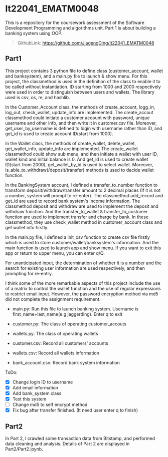 # lt22041_EMATM0048

This is a repository for the coursework assessment of the Software Development Programming and algorithms unit.
Part 1 is about building a banking system using OOP.

> GithubLink: https://github.com/JiagengDing/lt22041_EMATM0048

## Part1

This project contains 3 python file to define class (customer_account, wallet and banksystem), and a main.py file to launch & show menu. For this project, the classmethod is used in the definition of the class to enable it to be called without instantiation. ID starting from 1000 and 2000 respectively were used in order to distinguish between users and wallets. The library used is csv, os, re, and hashlib.


In the Customer_Account class, the methods of create_account, logg_in, log_out, check_wallet, update_info  are implemented.
The create_accout classmethod could initiate a customer account with password, unique username and other info, and then write it in customer.csv file.
Moreover, get_user_by_username is defined to login with username rather than ID, and get_id is used to create account ID(start from 1000).


In the Wallet class, the methods of create_wallet, delete_wallet, get_wallet_info, update_info are implemented. The create_wallet classmethod could show sub menu, and then initiate a wallet with user ID, wallet kind and initial balance is 0. And get_id is used to create wallet ID(start from 2000), get_wallet_by_id is used to select wallet. Moreover, is_able_to_withdraw(/deposit/transfer) methods is used to decide wallet function.

In the BankingSystem account, I defined a transfer_to_number function to transform deposit/withdraw/transfer amount to 2 decimal places (If it is not a number, system will prompt to re-enter). The classmethod add_record and get_id are used to record bank system's income information. The classmethod deposit and withdraw are used to implement the deposit and withdraw function.
And the transfer_to_wallet & transfer_to_customer function are used to implement transfer and charge by bank.
In these classmethod, they use check_wallet method in customer_account class and get wallet info firstly.


In the main.py file, I defined a init_csv function to create csv file firstly which is used to store customer/wallet/banksystem's information. And the main function is used to launch app and show menu. If you want to exit this app or return to upper menu, you can enter q/Q.


For unanticipated input, the determination of whether it is a number and the search for existing user information are used respectively, and then prompting for re-entry.


I think some of the more remarkable aspects of this project include the use of a matrix to control the wallet function and the use of regular expressions to restrict email input. However, the password encryption method via md5 did not complete the assignment requirement.


- main.py: Run this file to launch banking system. Username is first_name+last_name(e.g jaggerding). Enter q to exit
- customer.py: The class of operating customer_accouts
- wallets.py: The class of operating wallets


- customer.csv: Record all customers' accounts
- wallets.csv: Record all wallets information
- bank_account.csv: Record bank system information

ToDo:

- [x] Change login ID to username
- [x] Add email information
- [x] Add bank_system class
- [x] Test this system
- [ ] Change md5 to self encrypt method
- [x] Fix bug after transfer finished. (It need user enter q to finish)

## Part2

In Part 2, I crawled some transaction data from Bitstamp, and performed data cleaning and analysis.
Details of Part 2 are displayed in Part2/Part2.ipynb.
